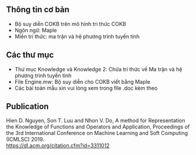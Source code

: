 ## Thông tin cơ bản ##   
- Bộ suy diễn COKB trên mô hình tri thức COKB    
- Ngôn ngữ: Maple   
- Miền tri thức: ma trận và hệ phương trình tuyến tính   

## Các thư mục ##   
- Thư mục Knowledge và Knowledge 2: Chứa tri thức về Ma trận và hệ phương trình tuyến tính    
- File Engine.mw: Bộ suy diễn cho COKB viết bằng Maple    
- Các bài toán mẫu xin vui lòng xem trong file .doc kèm theo     

## Publication ##   
Hien D. Nguyen, Son T. Luu and Nhon V. Do, A method for Representation the Knowledge of Functions and Operators and Application, Proceedings of the 3rd International Conference on Machine Learning and Soft Computing (ICMLSC) 2019.   
https://dl.acm.org/citation.cfm?id=3311012

